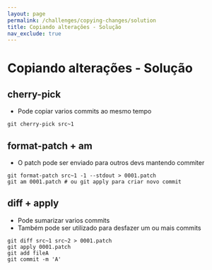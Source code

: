 ```yaml
---
layout: page
permalink: /challenges/copying-changes/solution
title: Copiando alterações - Solução
nav_exclude: true
---
```

# Copiando alterações - Solução

## cherry-pick
- Pode copiar varios commits ao mesmo tempo

```
git cherry-pick src~1
```

## format-patch + am
- O patch pode ser enviado para outros devs mantendo commiter

```
git format-patch src~1 -1 --stdout > 0001.patch
git am 0001.patch # ou git apply para criar novo commit
```

## diff + apply
- Pode sumarizar varios commits
- Também pode ser utilizado para desfazer um ou mais commits

```
git diff src~1 src~2 > 0001.patch
git apply 0001.patch
git add fileA
git commit -m 'A'
```
